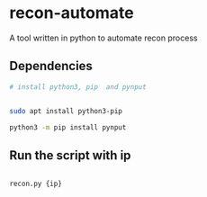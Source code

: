 # recon-automate
A tool written in python to automate recon process

## Dependencies
```bash
# install python3, pip  and pynput


sudo apt install python3-pip

python3 -m pip install pynput

```
## Run the script with ip 
```bash

recon.py {ip}
```
